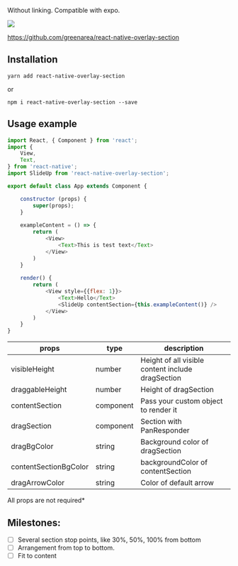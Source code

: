 Without linking. Compatible with expo.

![](https://github.com/greenarea/react-native-overlay-section/blob/master/assets/example.gif)

https://github.com/greenarea/react-native-overlay-section

## Installation

```
yarn add react-native-overlay-section
```
or 
```
npm i react-native-overlay-section --save
```

## Usage example



```javascript
import React, { Component } from 'react';
import {
    View,
    Text,
} from 'react-native';
import SlideUp from 'react-native-overlay-section';

export default class App extends Component {

    constructor (props) {
        super(props);
    }
    
    exampleContent = () => {
        return (
            <View>
                <Text>This is test text</Text>
            </View>
        )
    }
    
    render() {
        return (
            <View style={{flex: 1}}>
                <Text>Hello</Text>
                <SlideUp contentSection={this.exampleContent()} />
            </View>
        )
    }
}
```

| props           | type | description |
|-----------------|------|-------------|
| visibleHeight   | number     | Height of all visible content include dragSection            |
| draggableHeight | number     | Height of dragSection            |
| contentSection  | component     | Pass your custom object to render it            |
| dragSection     | component     | Section with PanResponder            |
| dragBgColor     | string     | Background color of dragSection            |
| contentSectionBgColor  | string     | backgroundColor of contentSection            |
| dragArrowColor  | string     | Color of default arrow            |

All props are not required*

## Milestones: 
- [ ] Several section stop points, like 30%, 50%, 100% from bottom
- [ ] Arrangement from top to bottom.
- [ ] Fit to content
